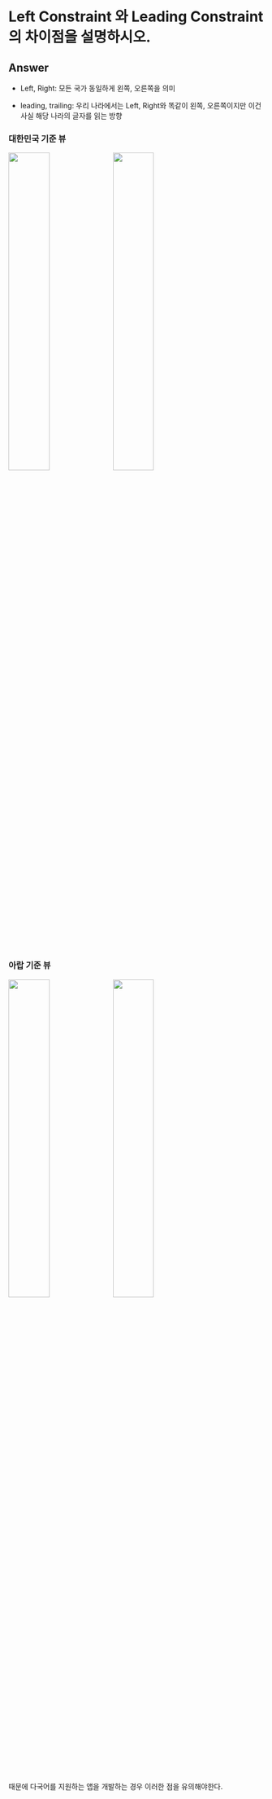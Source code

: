 # Left Constraint 와 Leading Constraint 의 차이점을 설명하시오.


## Answer

* Left, Right: 모든 국가 동일하게 왼쪽, 오른쪽을 의미

* leading, trailing: 우리 나라에서는 Left, Right와 똑같이 왼쪽, 오른쪽이지만 이건 사실 해당 나라의 글자를 읽는 방향

### 대한민국 기준 뷰
<img width=40% src=https://user-images.githubusercontent.com/42789819/120113028-9949f600-c1b3-11eb-935b-103c251b9eba.png> <img width=40% src=https://user-images.githubusercontent.com/42789819/120113032-9b13b980-c1b3-11eb-8276-50948ed87c64.png>

### 아랍 기준 뷰
<img width=40% src=https://user-images.githubusercontent.com/42789819/120113026-9818c900-c1b3-11eb-985e-3085c036aa54.png> <img width=40% src=https://user-images.githubusercontent.com/42789819/120113029-9a7b2300-c1b3-11eb-802e-d25f54b0b589.png>


때문에 다국어를 지원하는 앱을 개발하는 경우 이러한 점을 유의해야한다.